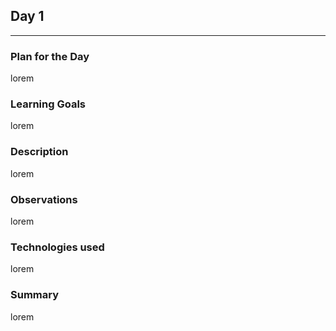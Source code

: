 ## Day 1

---

### **Plan for the Day**

lorem

### **Learning Goals**

lorem

### **Description**

lorem

### **Observations**

lorem

### **Technologies used**

lorem

### **Summary**

lorem
